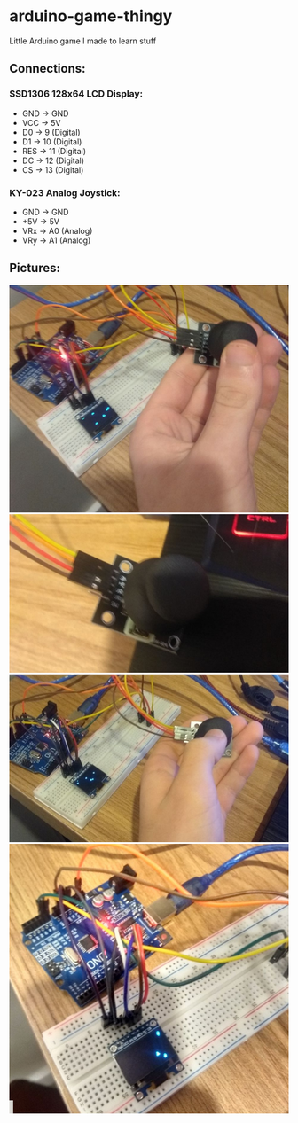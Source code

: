 # arduino-game-thingy

Little Arduino game I made to learn stuff

## Connections:
### SSD1306 128x64 LCD Display:
  - GND -> GND
  - VCC -> 5V
  - D0  -> 9  (Digital)
  - D1  -> 10 (Digital)
  - RES -> 11 (Digital)
  - DC  -> 12 (Digital)
  - CS  -> 13 (Digital)
  
### KY-023 Analog Joystick:
  - GND -> GND
  - +5V -> 5V
  - VRx -> A0 (Analog)
  - VRy -> A1 (Analog)

## Pictures:
  ![pic0](pics/pic0.png)
  ![pic4](pics/pic4.png)
  ![pic2](pics/pic2.png)
  ![pic3](pics/pic3.png)
